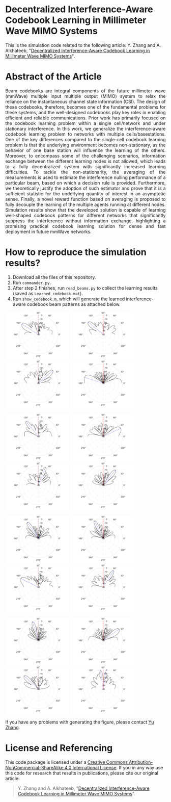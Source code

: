 # Decentralized Interference-Aware Codebook Learning in Millimeter Wave MIMO Systems
This is the simulation code related to the following article: Y. Zhang and A. Alkhateeb, "[Decentralized Interference-Aware Codebook Learning in Millimeter Wave MIMO Systems](https://arxiv.org/abs/2401.07479)".

# Abstract of the Article
<div style="text-align: justify"> Beam codebooks are integral components of the future millimeter wave (mmWave) multiple input multiple output (MIMO) system to relax the reliance on the instantaneous channel state information (CSI). The design of these codebooks, therefore, becomes one of the fundamental problems for these systems, and the well-designed codebooks play key roles in enabling efficient and reliable communications. Prior work has primarily focused on the codebook learning problem within a single cell/network and under stationary interference. In this work, we generalize the interference-aware codebook learning problem to networks with multiple cells/basestations. One of the key differences compared to the single-cell codebook learning problem is that the underlying environment becomes non-stationary, as the behavior of one base station will influence the learning of the others. Moreover, to encompass some of the challenging scenarios, information exchange between the different learning nodes is not allowed, which leads to a fully decentralized system with significantly increased learning difficulties. To tackle the non-stationarity, the averaging of the measurements is used to estimate the interference nulling performance of a particular beam, based on which a decision rule is provided. Furthermore, we theoretically justify the adoption of such estimator and prove that it is a sufficient statistic for the underlying quantity of interest in an asymptotic sense. Finally, a novel reward function based on averaging is proposed to fully decouple the learning of the multiple agents running at different nodes. Simulation results show that the developed solution is capable of learning well-shaped codebook patterns for different networks that significantly suppress the interference without information exchange, highlighting a promising practical codebook learning solution for dense and fast deployment in future mmWave networks. </div>

# How to reproduce the simulation results?
1. Download all the files of this repository.
2. Run `commander.py`.
3. After step 2 finishes, run `read_beams.py` to collect the learning results (saved as `Learned_codebook.mat`).
4. Run `show_codebook.m`, which will generate the learned interference-aware codebook beam patterns as attached below.

<p float="left">
  <img src="./figures/beam_1.png" alt="Beam 1" width="200"/>
  <img src="./figures/beam_2.png" alt="Beam 2" width="200"/>
  <img src="./figures/beam_3.png" alt="Beam 3" width="200"/>
  <img src="./figures/beam_4.png" alt="Beam 4" width="200"/>
</p>
<p float="left">
  <img src="./figures/beam_5.png" alt="Beam 5" width="200"/>
  <img src="./figures/beam_6.png" alt="Beam 6" width="200"/>
  <img src="./figures/beam_7.png" alt="Beam 7" width="200"/>
  <img src="./figures/beam_8.png" alt="Beam 8" width="200"/>
</p>
<p float="left">
  <img src="./figures/beam_9.png" alt="Beam 9" width="200"/>
  <img src="./figures/beam_10.png" alt="Beam 10" width="200"/>
  <img src="./figures/beam_11.png" alt="Beam 11" width="200"/>
  <img src="./figures/beam_12.png" alt="Beam 12" width="200"/>
</p>
<p float="left">
  <img src="./figures/beam_13.png" alt="Beam 13" width="200"/>
  <img src="./figures/beam_14.png" alt="Beam 14" width="200"/>
  <img src="./figures/beam_15.png" alt="Beam 15" width="200"/>
  <img src="./figures/beam_16.png" alt="Beam 16" width="200"/>
</p>

If you have any problems with generating the figure, please contact [Yu Zhang](https://www.linkedin.com/in/yu-zhang-391275181/).

# License and Referencing
This code package is licensed under a [Creative Commons Attribution-NonCommercial-ShareAlike 4.0 International License](https://creativecommons.org/licenses/by-nc-sa/4.0/). If you in any way use this code for research that results in publications, please cite our original article:
> Y. Zhang and A. Alkhateeb, "[Decentralized Interference-Aware Codebook Learning in Millimeter Wave MIMO Systems](https://arxiv.org/abs/2401.07479)".
